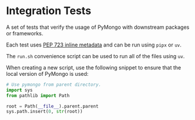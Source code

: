 # Integration Tests

A set of tests that verify the usage of PyMongo with downstream packages or frameworks.

Each test uses [PEP 723 inline metadata](https://packaging.python.org/en/latest/specifications/inline-script-metadata/) and can be run using `pipx` or `uv`.

The `run.sh` convenience script can be used to run all of the files using `uv`.

When creating a new script, use the following snippet to ensure that the local version of PyMongo is used:


```python
# Use pymongo from parent directory.
import sys
from pathlib import Path

root = Path(__file__).parent.parent
sys.path.insert(0, str(root))
```
